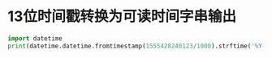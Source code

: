 # 13位时间戳转换为可读时间字串输出

```python
import datetime
print(datetime.datetime.fromtimestamp(1555428240123/1000).strftime('%Y-%m-%d %H:%M:%S.%f')[:-3])
```

